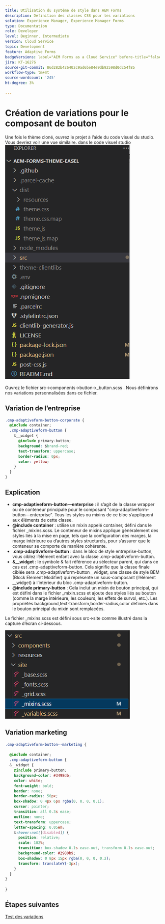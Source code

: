 ```yaml
---
title: Utilisation du système de style dans AEM Forms
description: Définition des classes CSS pour les variations
solution: Experience Manager, Experience Manager Forms
type: Documentation
role: Developer
level: Beginner, Intermediate
version: Cloud Service
topic: Development
feature: Adaptive Forms
badgeVersions: label="AEM Forms as a Cloud Service" before-title="false"
jira: KT-16276
source-git-commit: 86d282b426402c9ad6be84e9db92598d0dc54f85
workflow-type: tm+mt
source-wordcount: '245'
ht-degree: 3%

---
```


# Création de variations pour le composant de bouton

Une fois le thème cloné, ouvrez le projet à l’aide du code visuel du studio. Vous devriez voir une vue similaire.
dans le code visuel studio
![explorateur de projets](assets/easel-theme.png)

Ouvrez le fichier src->components->button->_button.scss . Nous définirons nos variations personnalisées dans ce fichier.

## Variation de l’entreprise

```css
.cmp-adaptiveform-button-corporate {
  @include container;
  .cmp-adaptiveform-button {
    &__widget {
      @include primary-button;
      background: $brand-red;
      text-transform: uppercase;
      border-radius: 0px;
      color: yellow;
    }
  }
}
```

## Explication

* **cmp-adaptiveform-button—enterprise** : il s’agit de la classe wrapper ou de conteneur principale pour le composant &quot;cmp-adaptiveform-button—enterprise&quot;.
Tous les styles ou mixins de ce bloc s’appliquent aux éléments de cette classe.
* **@include container** : utilise un mixin appelé container, défini dans le fichier _mixins.scss. Le conteneur de mixins applique généralement des styles liés à la mise en page, tels que la configuration des marges, la marge intérieure ou d’autres styles structurels, pour s’assurer que le conteneur se comporte de manière cohérente.
* **.cmp-adaptiveform-button** : dans le bloc de style entreprise-button, vous ciblez l’élément enfant avec la classe .cmp-adaptiveform-button.
* **&amp;__widget** : le symbole &amp; fait référence au sélecteur parent, qui dans ce cas est .cmp-adaptiveform-button.
Cela signifie que la classe finale ciblée sera .cmp-adaptiveform-button__widget, une classe de style BEM (Block Element Modifier) qui représente un sous-composant (l’élément __widget) à l’intérieur du bloc .cmp-adaptiveform-button.
* **@include primary-button** : Cela inclut un mixin de bouton principal, qui est défini dans le fichier _mixin.scss et ajoute des styles liés au bouton (comme la marge intérieure, les couleurs, les effets de survol, etc.). Les propriétés background,text-transform,border-radius,color définies dans le bouton principal du mixin sont remplacées.

Le fichier _mixins.scss est défini sous src->site comme illustré dans la capture d’écran ci-dessous.

![mixin.scss](assets/mixins.png)

## Variation marketing

```css
.cmp-adaptiveform-button--marketing {
  
  @include container;
  .cmp-adaptiveform-button {
  &__widget {
    @include primary-button;
    background-color: #3498db;
    color: white;
    font-weight: bold;
    border: none;
    border-radius: 50px;
    box-shadow: 0 4px 6px rgba(0, 0, 0, 0.1);
    cursor: pointer;
    transition: all 0.3s ease;
    outline: none;
    text-transform: uppercase;
    letter-spacing: 0.05em;
    &:hover:not([disabled]) {
      position: relative;
      scale: 102%;
      transition: box-shadow 0.1s ease-out, transform 0.1s ease-out;
      background-color: #2980b9;
      box-shadow: 0 8px 15px rgba(0, 0, 0, 0.2);
      transform: translateY(-3px);
    }
  }
}
  
}
```

## Étapes suivantes

[Test des variations](./build.md)


